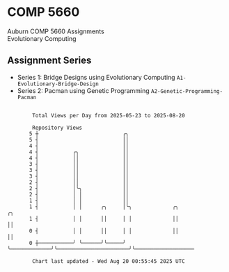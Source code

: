 # COMP 5660
Auburn COMP 5660 Assignments  
Evolutionary Computing

## Assignment Series
- Series 1: Bridge Designs using Evolutionary Computing `A1-Evolutionary-Bridge-Design`
- Series 2: Pacman using Genetic Programming `A2-Genetic-Programming-Pacman`

```

        Total Views per Day from 2025-05-23 to 2025-08-20

        Repository Views
       5 ┼                           ╭╮
       5 ┤                           ││
       4 ┤                           ││
       4 ┤           ╭╮              ││
       4 ┤           ││              ││
       3 ┤           ││              ││
       3 ┤           ││              ││
       3 ┤           ││              ││
       2 ┤           ││              ││
       2 ┤           │╰╮             ││
       2 ┤           │ │             ││
       1 ┤           │ │             ││
       1 ┤           │ │      ╭╮     │╰╮             ╭╮                       ╭╮
       1 ┤           │ │      ││     │ │             ││                       ││
       0 ┤           │ │      ││     │ │             ││                       ││
       0 ┼───────────╯ ╰──────╯╰─────╯ ╰─────────────╯╰───────────────────────╯╰───────────────────

        Chart last updated - Wed Aug 20 00:55:45 2025 UTC
        
```
